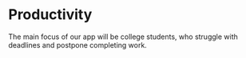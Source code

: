 # Productivity

The main focus of our app will be college students, who struggle with deadlines and postpone completing work. 
